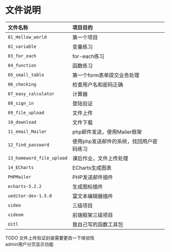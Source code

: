 # 文件说明

| 文件名称 | 项目目的 |
| :-  | :- |
| `01_Hellow_world` | 第一个项目 |
| `02_variable` | 变量练习 |
| `03_for_each` | for-each练习 |
| `04_function` | 函数练习 |
| `05_small_table` | 第一个form表单提交业务处理 |
| `06_checking` | 检查用户名和密码正确 |
| `07_easy_calculator` | 计算器 |
| `08_sign_in` | 登陆验证 |
| `09_file_upload` | 文件上传 |
| `10_download` | 文件下载 |
| `11_email_Mailer` | php邮件发送，使用Mailer框架 |
| `12_find_password` | 使用php发送邮件的系统，找回用户密码练习 |
| `13_homeword_file_upload` | 课后作业，文件上传处理 |
| `14_ECharts` | ECharts生成图表 |
| `PHPMailer` | PHP发送邮件插件 |
| `echarts-5.2.2`  | 生成图标插件 |
| `ueditor-dev-1.5.0` | 富文本编辑器插件 |
| `video` | 三级项目 |
| `videom` | 前端框架三级项目 |
| `Uitl` | 我自己写的函数工具包 |

TODO
文件上传验证封装需要更改一下体验性  
admin用户分页显示功能
